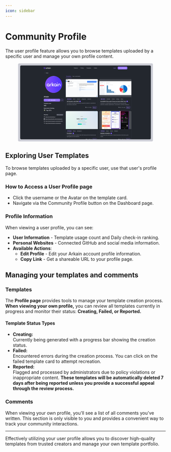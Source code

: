 ```yaml
---
icon: sidebar
---
```


# Community Profile

The user profile feature allows you to browse templates uploaded by a specific user and manage your own profile content.

<figure><img src="../../.gitbook/assets/Community Profile (1).png" alt=""><figcaption></figcaption></figure>

## Exploring User Templates

To browse templates uploaded by a specific user, use that user's profile page.

### How to Access a User Profile page

* Click the username or the Avatar on the template card.
* Navigate via the Community Profile button on the Dashboard page.

### Profile Information

When viewing a user profile, you can see:

* **User Information** - Template usage count and Daily check-in ranking.
* **Personal Websites** - Connected GitHub and social media information.
* **Available Actions**:
  * **Edit Profile** - Edit your Arkain account profile information.
  * **Copy Link** - Get a shareable URL to your profile page.

## Managing your templates and comments

### Templates

The **Profile page** provides tools to manage your template creation process. \
**When viewing your own profile,** you can review all templates currently in progress and monitor their status: **Creating, Failed, or Reported.**

#### Template Status Types

* **Creating:**\
  Currently being generated with a progress bar showing the creation status.
* **Failed:**\
  Encountered errors during the creation process. You can click on the failed template card to attempt recreation.
* **Reported:**\
  Flagged and processed by administrators due to policy violations or inappropriate content. **These templates will be automatically deleted 7 days after being reported unless you provide a successful appeal through the review process.**

### &#x20;Comments

When viewing your own profile, you'll see a list of all comments you've written. This section is only visible to you and provides a convenient way to track your community interactions.



***

Effectively utilizing your user profile allows you to discover high-quality templates from trusted creators and manage your own template portfolio.

